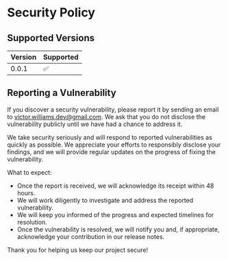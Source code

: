 # Security Policy

## Supported Versions


| Version | Supported          |
| ------- | ------------------ |
| 0.0.1   | :white_check_mark: |

## Reporting a Vulnerability


If you discover a security vulnerability, please report it by sending an email to [victor.williams.dev@gmail.com](mailto:victor.williams.dev@gmail.com). We ask that you do not disclose the vulnerability publicly until we have had a chance to address it.

We take security seriously and will respond to reported vulnerabilities as quickly as possible. We appreciate your efforts to responsibly disclose your findings, and we will provide regular updates on the progress of fixing the vulnerability.

What to expect:
- Once the report is received, we will acknowledge its receipt within 48 hours.
- We will work diligently to investigate and address the reported vulnerability.
- We will keep you informed of the progress and expected timelines for resolution.
- Once the vulnerability is resolved, we will notify you and, if appropriate, acknowledge your contribution in our release notes.

Thank you for helping us keep our project secure!
